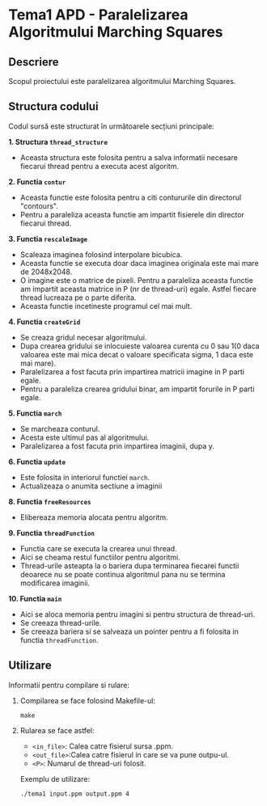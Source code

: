 # Tema1 APD - Paralelizarea Algoritmului Marching Squares

## Descriere
Scopul proiectului este paralelizarea algoritmului Marching Squares.

## Structura codului
Codul sursă este structurat în următoarele secțiuni principale:

**1. Structura `thread_structure`**
  - Aceasta structura este folosita pentru a salva informatii necesare fiecarui thread pentru a executa acest algoritm.

**2. Functia `contur`**
  - Aceasta functie este folosita pentru a citi contururile din directorul "contours".
  - Pentru a paraleliza aceasta functie am impartit fisierele din director fiecarui thread.


**3. Functia `rescaleImage`**
  - Scaleaza imaginea folosind interpolare bicubica.
  - Aceasta functie se executa doar daca imaginea originala este mai mare de 2048x2048.
  - O imagine este o matrice de pixeli. Pentru a paraleliza aceasta functie am impartit aceasta matrice in P (nr de thread-uri) egale. Astfel fiecare thread lucreaza pe o parte diferita.
  - Aceasta functie incetineste programul cel mai mult.

**4. Functia `createGrid`**
  - Se creaza gridul necesar algoritmului.
  - Dupa crearea gridului se inlocuieste valoarea curenta cu 0 sau 1(0 daca valoarea este mai mica decat o valoare specificata sigma, 1 daca este mai mare).
  - Paralelizarea a fost facuta prin impartirea matricii imagine in P parti egale.
  - Pentru a paraleliza crearea gridului binar, am impartit forurile in P parti egale.

**5. Functia `march`**
  - Se marcheaza conturul.
  - Acesta este ultimul pas al algoritmului.
  - Paralelizarea a fost facuta prin impartirea imaginii, dupa y.

**6. Functia `update`**
  - Este folosita in interiorul functiei `march`.
  - Actualizeaza o anumita sectiune a imaginii

**8. Functia `freeResources`**
  - Elibereaza memoria alocata pentru algoritm.


**9. Functia `threadFunction`**
  -  Functia care se executa la crearea unui thread.
  - Aici se cheama restul functiilor pentru algoritmi.
  - Thread-urile asteapta la o bariera dupa terminarea fiecarei functii deoarece nu se poate continua algoritmul pana nu se termina modificarea imaginii.

**10. Functia `main`**
  - Aici se aloca memoria pentru imagini si pentru structura de thread-uri.
  - Se creeaza thread-urile.
  - Se creeaza bariera si se salveaza un pointer pentru a fi folosita in functia `threadFunction`.

## Utilizare
Informatii pentru compilare si rulare:

1. Compilarea se face folosind Makefile-ul:
    ```
    make
    ```

2. Rularea se face astfel:
    - `<in_file>`: Calea catre fisierul sursa .ppm.
    - `<out_file>`:Calea catre fisierul in care se va pune outpu-ul.
    - `<P>`: Numarul de thread-uri folosit.

    Exemplu de utilizare:
    ```
    ./tema1 input.ppm output.ppm 4
    ```
